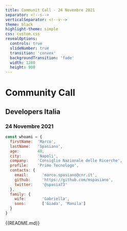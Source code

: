 ```yaml
---
title: Communit Call - 24 Novembre 2021
separator: <!--s-->
verticalSeparator: <!--v-->
theme: black
highlight-theme: simple
css: custom.css
revealOptions:
  controls: true
  slideNumber: true
  transition: 'convex'
  backgroundTransition: 'fade'
  width: 1280
  height: 900
---
```


# Community Call
## Developers Italia 
### 24 Novembre 2021

```js 
const whoami = {
  firstName:  'Marco',
  lastName:   'Spasiano',
  age:        48,
  city:       'Napoli',
  company:    'Consiglio Nazionale delle Ricerche',
  profile:    'Primo Tecnologo',
  contacts: {
    email:      'marco.spasiano@cnr.it',
    github:     'https://github.com/mspasiano',
    twitter:    '@spasia73'
  },
  family: {
    wife:       'Gabriella',
    sons:       ['Giada', 'Manila']
  }
}
```


{{README.md}}
